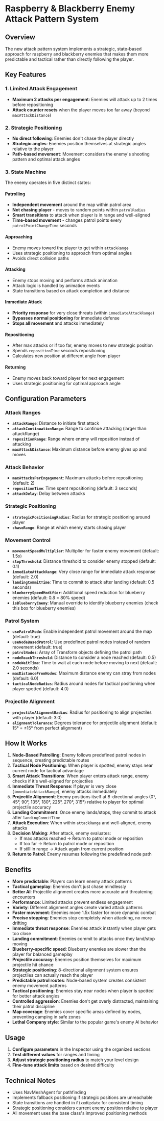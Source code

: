 # Raspberry & Blackberry Enemy Attack Pattern System

## Overview
The new attack pattern system implements a strategic, state-based approach for raspberry and blackberry enemies that makes them more predictable and tactical rather than directly following the player.

## Key Features

### 1. Limited Attack Engagement
- **Maximum 2 attacks per engagement**: Enemies will attack up to 2 times before repositioning
- **Attack counter resets** when the player moves too far away (beyond `maxAttackDistance`)

### 2. Strategic Positioning
- **No direct following**: Enemies don't chase the player directly
- **Strategic angles**: Enemies position themselves at strategic angles relative to the player
- **Path-based movement**: Movement considers the enemy's shooting pattern and optimal attack angles

### 3. State Machine
The enemy operates in five distinct states:

#### Patrolling
- **Independent movement** around the map within patrol area
- **Not chasing player** - moves to random points within `patrolRadius`
- **Smart transitions** to attack when player is in range and well-aligned
- **Time-based movement** - changes patrol points every `patrolPointChangeTime` seconds

#### Approaching
- Enemy moves toward the player to get within `attackRange`
- Uses strategic positioning to approach from optimal angles
- Avoids direct collision paths

#### Attacking
- Enemy stops moving and performs attack animation
- Attack logic is handled by animation events
- State transitions based on attack completion and distance

#### Immediate Attack
- **Priority response** for very close threats (within `immediateAttackRange`)
- **Bypasses normal positioning** for immediate defense
- **Stops all movement** and attacks immediately

#### Repositioning
- After max attacks or if too far, enemy moves to new strategic position
- Spends `repositionTime` seconds repositioning
- Calculates new position at different angle from player

#### Returning
- Enemy moves back toward player for next engagement
- Uses strategic positioning for optimal approach angle

## Configuration Parameters

### Attack Ranges
- **`attackRange`**: Distance to initiate first attack
- **`attackContinuationRange`**: Range to continue attacking (larger than attackRange)
- **`repositionRange`**: Range where enemy will reposition instead of attacking
- **`maxAttackDistance`**: Maximum distance before enemy gives up and moves

### Attack Behavior
- **`maxAttacksPerEngagement`**: Maximum attacks before repositioning (default: 2)
- **`repositionTime`**: Time spent repositioning (default: 3 seconds)
- **`attackDelay`**: Delay between attacks

### Strategic Positioning
- **`strategicPositioningRadius`**: Radius for strategic positioning around player
- **`chaseRange`**: Range at which enemy starts chasing player

### Movement Control
- **`movementSpeedMultiplier`**: Multiplier for faster enemy movement (default: 1.5x)
- **`stopThreshold`**: Distance threshold to consider enemy stopped (default: 0.1)
- **`immediateAttackRange`**: Very close range for immediate attack response (default: 2.0)
- **`landingCommitTime`**: Time to commit to attack after landing (default: 0.5 seconds)
- **`blueberrySpeedModifier`**: Additional speed reduction for blueberry enemies (default: 0.8 = 80% speed)
- **`isBlueberryEnemy`**: Manual override to identify blueberry enemies (check this box for blueberry enemies)

### Patrol System
- **`usePatrolMode`**: Enable independent patrol movement around the map (default: true)
- **`useNodeBasedPatrol`**: Use predefined patrol nodes instead of random movement (default: true)
- **`patrolNodes`**: Array of Transform objects defining the patrol path
- **`nodeReachThreshold`**: Distance to consider a node reached (default: 0.5)
- **`nodeWaitTime`**: Time to wait at each node before moving to next (default: 2.0 seconds)
- **`maxDistanceFromNodes`**: Maximum distance enemy can stray from nodes (default: 6.0)
- **`tacticalNodeRadius`**: Radius around nodes for tactical positioning when player spotted (default: 4.0)

### Projectile Alignment
- **`projectileAlignmentRadius`**: Radius for positioning to align projectiles with player (default: 3.0)
- **`alignmentTolerance`**: Degrees tolerance for projectile alignment (default: 15° = ±15° from perfect alignment)

## How It Works

1. **Node-Based Patrolling**: Enemy follows predefined patrol nodes in sequence, creating predictable routes
2. **Tactical Node Positioning**: When player is spotted, enemy stays near current node for tactical advantage
3. **Smart Attack Transitions**: When player enters attack range, enemy checks if it's well-aligned for projectiles
4. **Immediate Threat Response**: If player is very close (`immediateAttackRange`), enemy attacks immediately
5. **Projectile Alignment**: Enemy positions itself at 8-directional angles (0°, 45°, 90°, 135°, 180°, 225°, 270°, 315°) relative to player for optimal projectile accuracy
6. **Landing Commitment**: Once enemy lands/stops, they commit to attack after `landingCommitTime`
7. **Attack Execution**: When within `attackRange` and well-aligned, enemy attacks
8. **Decision Making**: After attack, enemy evaluates:
   - If max attacks reached → Return to patrol mode or reposition
   - If too far → Return to patrol mode or reposition
   - If still in range → Attack again from current position
9. **Return to Patrol**: Enemy resumes following the predefined node path

## Benefits

- **More predictable**: Players can learn enemy attack patterns
- **Tactical gameplay**: Enemies don't just chase mindlessly
- **Better AI**: Projectile alignment creates more accurate and threatening encounters
- **Performance**: Limited attacks prevent endless engagement
- **Variety**: Different alignment angles create varied attack patterns
- **Faster movement**: Enemies move 1.5x faster for more dynamic combat
- **Precise stopping**: Enemies stop completely when attacking, no more drifting
- **Immediate threat response**: Enemies attack instantly when player gets too close
- **Landing commitment**: Enemies commit to attacks once they land/stop moving
- **Blueberry-specific speed**: Blueberry enemies are slower than the player for balanced gameplay
- **Projectile accuracy**: Enemies position themselves for maximum projectile hit chance
- **Strategic positioning**: 8-directional alignment system ensures projectiles can actually reach the player
- **Predictable patrol routes**: Node-based system creates consistent enemy movement patterns
- **Tactical positioning**: Enemies stay near nodes when player is spotted for better attack angles
- **Controlled aggression**: Enemies don't get overly distracted, maintaining their patrol discipline
- **Map coverage**: Enemies cover specific areas defined by nodes, preventing camping in safe zones
- **Lethal Company style**: Similar to the popular game's enemy AI behavior

## Usage

1. **Configure parameters** in the Inspector using the organized sections
2. **Test different values** for ranges and timing
3. **Adjust strategic positioning radius** to match your level design
4. **Fine-tune attack limits** based on desired difficulty

## Technical Notes

- Uses NavMeshAgent for pathfinding
- Implements fallback positioning if strategic positions are unreachable
- State transitions are handled in `FixedUpdate` for consistent timing
- Strategic positioning considers current enemy position relative to player
- All movement uses the base class's improved positioning methods

